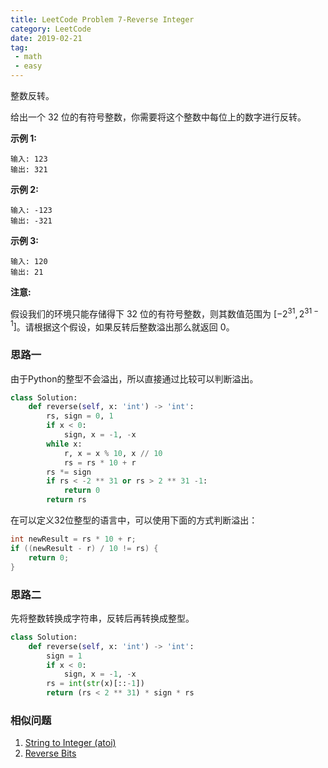 ```yaml
---
title: LeetCode Problem 7-Reverse Integer
category: LeetCode
date: 2019-02-21
tag:
 - math
 - easy
---
```


整数反转。

给出一个 32 位的有符号整数，你需要将这个整数中每位上的数字进行反转。

**示例 1:**

```
输入: 123
输出: 321
```

 **示例 2:**

```
输入: -123
输出: -321
```

**示例 3:**

```
输入: 120
输出: 21
```

**注意:**

假设我们的环境只能存储得下 32 位的有符号整数，则其数值范围为 $[−2^{31},  2^{31 − 1}]​$。请根据这个假设，如果反转后整数溢出那么就返回 0。

### 思路一

由于Python的整型不会溢出，所以直接通过比较可以判断溢出。

```python
class Solution:
    def reverse(self, x: 'int') -> 'int':
        rs, sign = 0, 1
        if x < 0:
            sign, x = -1, -x
        while x:
            r, x = x % 10, x // 10
            rs = rs * 10 + r
        rs *= sign
        if rs < -2 ** 31 or rs > 2 ** 31 -1:
            return 0
        return rs
```

在可以定义32位整型的语言中，可以使用下面的方式判断溢出：

```java
int newResult = rs * 10 + r;
if ((newResult - r) / 10 != rs) { 
	return 0;
}
```

### 思路二

先将整数转换成字符串，反转后再转换成整型。

```python
class Solution:
    def reverse(self, x: 'int') -> 'int':
        sign = 1
        if x < 0:
            sign, x = -1, -x
        rs = int(str(x)[::-1])
        return (rs < 2 ** 31) * sign * rs
```

### 相似问题

1. [String to Integer (atoi)]()
2. [Reverse Bits]()